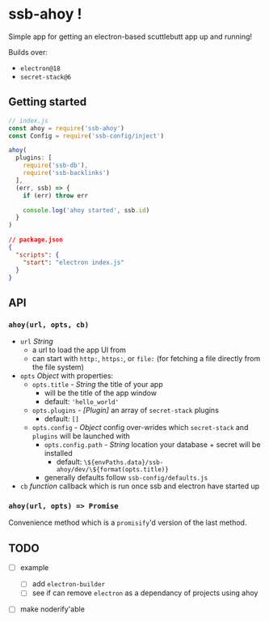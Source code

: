 # ssb-ahoy !

Simple app for getting an electron-based scuttlebutt app up and running!

Builds over:
- `electron@18`
- `secret-stack@6`

## Getting started 

```js
// index.js
const ahoy = require('ssb-ahoy')
const Config = require('ssb-config/inject')

ahoy(
  plugins: [
    require('ssb-db'),
    require('ssb-backlinks')
  ],
  (err, ssb) => {
    if (err) throw err

    console.log('ahoy started', ssb.id)
  }
)
```

```json
// package.json
{
  "scripts": {
    "start": "electron index.js"
  }
}
```

## API

### `ahoy(url, opts, cb)`

- `url` *String*
    - a url to load the app UI from
    - can start with `http:`, `https:`, or `file:` (for fetching a file directly from the file system)
- `opts` *Object* with properties:
    - `opts.title` - *String* the title of your app
        - will be the title of the app window
        - default: `'hello_world'`
    - `opts.plugins` - *[Plugin]* an array of `secret-stack` plugins
        - default: `[]`
    - `opts.config` - *Object* config over-wrides which `secret-stack` and `plugins` will be launched with
        - `opts.config.path` - *String* location your database + secret will be installed
            - default: `\${envPaths.data}/ssb-ahoy/dev/\${format(opts.title)}` 
        - generally defaults follow `ssb-config/defaults.js`
- `cb` *function* callback which is run once ssb and electron have started up


### `ahoy(url, opts) => Promise`

Convenience method which is a `promisify`'d version of the last method.


## TODO

- [ ] example
    - [ ] add `electron-builder`
    - [ ] see if can remove `electron` as a dependancy of projects using ahoy

- [ ] make noderify'able



